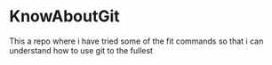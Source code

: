 # KnowAboutGit
This a repo where i have tried some of the fit commands so that i can understand how to use git to the fullest 
